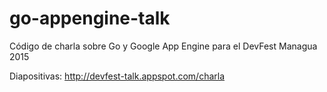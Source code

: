 # go-appengine-talk
Código de charla sobre Go y Google App Engine para el DevFest Managua 2015

Diapositivas: http://devfest-talk.appspot.com/charla
